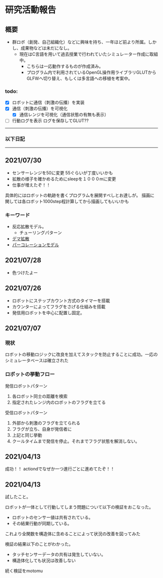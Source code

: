 # 研究活動報告

## 概要

- 群ロボ（創発、自己組織化）などに興味を持ち、一年ほど前より所属。しかし、成果物などは未だになし。
    - 現在はC言語を用いて過去授業で行われていたシミュレーター作成に取組中。
        - こちらは一応動作するものが作成済み。
        - プログラム内で利用されているOpenGL操作用ライブラリGLUTからGLFWへ切り替え、もしくは多言語への移植を考案中。

### todo:

- [x] ロボットに通信（刺激の伝播）を実装
- [x] 通信（刺激の伝播）を可視化
    - [x] 通信レンジを可視化（通信状態の有無も表示）
- [ ] 行動ログを表示 ログを保存してGLUT??

---

### 以下日記

---

## 2021/07/30

- センサーレンジを50に変更 55ぐらいが丁度いいかも
- 拡散の様子を確かめるためにsleepを１０００mに変更
- 仕事が増えたぞ！！

具体的にはロボットの軌跡を書くプログラムを展開すべしとお達しが。 描画に関しては各ロボット1000step程計算してから描画してもいいかも

### キーワード

- 反応拡散モデル。
    - チューリングパターン
- [デマ拡散](file:///C:/Users/T118029b/Downloads/07shirai.pdf)
- [パーコレーションモデル](http://www.kisoriko.jp/kisoriko/?TakeiMasato%2FPercolation)

## 2021/07/28

- 色つけたよー

## 2021/07/26

- ロボットにステップカウント方式のタイマーを搭載
- カウンターによってフラグをさげる仕組みを搭載
- 発信用ロボットを中心に配置し固定。

## 2021/07/07

### 現状

ロボットの移動ロジックに改良を加えてスタックを防止することに成功。一応のシミュレータベースは確立された

### ロボットの挙動フロー

発信ロボットパターン

1. 各ロボット同士の距離を検索
2. 指定されたレンジ内のロボットのフラグを立てる

受信ロボットパターン

1. 外部から刺激のフラグを立てられる
2. フラグが立ち、自身が発信者に
3. 上記と同じ挙動
4. クールタイムまで発信を停止。それまでフラグ状態を解消しない。

## 2021/04/13

成功！！ actiondでなぜか一つ進行ごとに進めてたぞ！！

## 2021/04/13

試したこと。

ロボットが一体として行動してしまう問題について以下の検証をおこなった。

- ロボットのセンサー値は共有されている。
- その結果行動が同期している。

これより全関数を構造体に含めることによって状況の改善を図ってみた

検証の結果以下のことがわかった。
- タッチセンサーデータの共有は発生していない。
- 構造体化しても状況は改善しない

続く検証をmotomu






